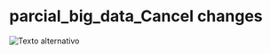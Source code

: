 # parcial_big_data_Cancel changes

![Texto alternativo](https://www.educacionbogota.edu.co/portal_institucional/sites/default/files/2020-05/Col%20Pablo%20VI%2012.jpg)
